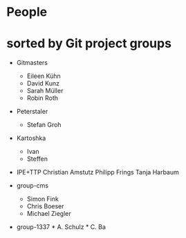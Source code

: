 # People

# sorted by Git project groups

* Gitmasters
	* Eileen Kühn
	* David Kunz
	* Sarah Müller
	* Robin Roth

* Peterstaler
	* Stefan Groh
* Kartoshka
	* Ivan
	* Steffen
* IPE+TTP
   Christian Amstutz
   Philipp Frings
   Tanja Harbaum
 
* group-cms
	* Simon Fink
	* Chris Boeser  
	* Michael Ziegler

* group-1337
        * A. Schulz
        * C. Ba
